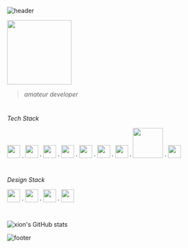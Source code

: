 ![header](https://capsule-render.vercel.app/api?type=waving&height=100&text=xion&fontAlign=95&fontAlignY=25&color=9d10f9&animation=twinkling&fontSize=20&fontColor=ffffff)

<img src="https://github.com/xion2664/icons/blob/main/palmtree_vaporwave.gif" width="150px">

> *amateur developer*

# 

*Tech Stack*

<img src="https://github.com/xion2664/icons/blob/main/c.png" width="30px">  .  <img src="https://github.com/xion2664/icons/blob/main/c%2B%2B.svg" width="30px">  ·  <img src="https://github.com/xion2664/icons/blob/main/java.png" width="30px">  ·  <img src="https://github.com/xion2664/icons/blob/main/python.png" width="30px">  ·  <img src="https://github.com/xion2664/icons/blob/main/html5.png" width="30px">  ·  <img src="https://github.com/xion2664/icons/blob/main/css3.png" width="30px">  ·  <img src="https://github.com/xion2664/icons/blob/main/js.png" width="30px">  ·  <img src="https://github.com/xion2664/icons/blob/main/mysql.png" width="70px">  ·  <img src="https://github.com/xion2664/icons/blob/main/opengl.png" height="30px">

#

*Design Stack*

<img src="https://github.com/xion2664/icons/blob/main/adobe%20photoshop.png" width="30px">  ·  <img src="https://github.com/xion2664/icons/blob/main/adobe%20xd.png" width="30px">  ·  <img src="https://github.com/xion2664/icons/blob/main/adobe%20premiere.png" width="30px">  ·  <img src="https://github.com/xion2664/icons/blob/main/adobe%20illustrator.png" width="30px">

#

![xion's GitHub stats](https://github-readme-stats.vercel.app/api?username=xion2664&theme=midnight-purple&show_icons=true)

![footer](https://capsule-render.vercel.app/api?type=waving&height=100&fontAlign=70&fontAlignY=30&color=ff11ad&section=footer)
